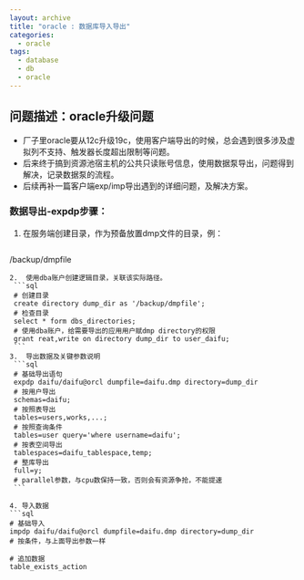 ```yaml
---
layout: archive
title: "oracle : 数据库导入导出"
categories:
  - oracle 
tags:
  - database
  - db
  - oracle
---
```

## 问题描述：oracle升级问题

* 厂子里oracle要从12c升级19c，使用客户端导出的时候，总会遇到很多涉及虚拟列不支持、触发器长度超出限制等问题。
* 后来终于搞到资源池宿主机的公共只读账号信息，使用数据泵导出，问题得到解决，记录数据泵的流程。
* 后续再补一篇客户端exp/imp导出遇到的详细问题，及解决方案。

### 数据导出-expdp步骤：

1.  在服务端创建目录，作为预备放置dmp文件的目录，例：
    ```shell
   /backup/dmpfile
   ```
2.  使用dba账户创建逻辑目录，关联该实际路径。 
    ```sql
    # 创建目录
    create directory dump_dir as '/backup/dmpfile';
    # 检查目录
    select * form dbs_directories;
    # 使用dba账户，给需要导出的应用用户赋dmp directory的权限
    grant reat,write on directory dump_dir to user_daifu;
    ```
3.  导出数据及关键参数说明 
    ```sql
    # 基础导出语句
    expdp daifu/daifu@orcl dumpfile=daifu.dmp directory=dump_dir
    # 按用户导出
    schemas=daifu;
    # 按照表导出
    tables=users,works,...;
    # 按照查询条件
    tables=user query='where username=daifu';
    # 按表空间导出
    tablespaces=daifu_tablespace,temp;
    # 整库导出
    full=y;
    # parallel参数，与cpu数保持一致，否则会有资源争抢，不能提速
    ```

4. 导入数据
   ```sql
   # 基础导入
   impdp daifu/daifu@orcl dumpfile=daifu.dmp directory=dump_dir
   # 按条件，与上面导出参数一样

   # 追加数据
   table_exists_action
   ```
   